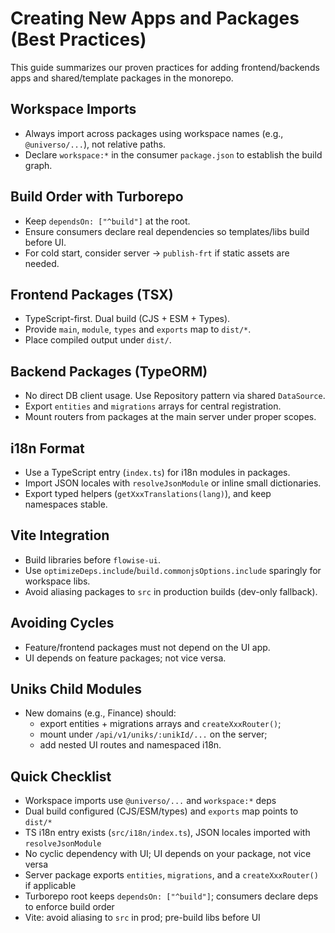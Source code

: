 # Creating New Apps and Packages (Best Practices)

This guide summarizes our proven practices for adding frontend/backends apps and shared/template packages in the monorepo.

## Workspace Imports

- Always import across packages using workspace names (e.g., `@universo/...`), not relative paths.
- Declare `workspace:*` in the consumer `package.json` to establish the build graph.

## Build Order with Turborepo

- Keep `dependsOn: ["^build"]` at the root.
- Ensure consumers declare real dependencies so templates/libs build before UI.
- For cold start, consider server → `publish-frt` if static assets are needed.

## Frontend Packages (TSX)

- TypeScript-first. Dual build (CJS + ESM + Types).
- Provide `main`, `module`, `types` and `exports` map to `dist/*`.
- Place compiled output under `dist/`.

## Backend Packages (TypeORM)

- No direct DB client usage. Use Repository pattern via shared `DataSource`.
- Export `entities` and `migrations` arrays for central registration.
- Mount routers from packages at the main server under proper scopes.

## i18n Format

- Use a TypeScript entry (`index.ts`) for i18n modules in packages.
- Import JSON locales with `resolveJsonModule` or inline small dictionaries.
- Export typed helpers (`getXxxTranslations(lang)`), and keep namespaces stable.

## Vite Integration

- Build libraries before `flowise-ui`.
- Use `optimizeDeps.include`/`build.commonjsOptions.include` sparingly for workspace libs.
- Avoid aliasing packages to `src` in production builds (dev-only fallback).

## Avoiding Cycles

- Feature/frontend packages must not depend on the UI app.
- UI depends on feature packages; not vice versa.

## Uniks Child Modules

- New domains (e.g., Finance) should:
  - export entities + migrations arrays and `createXxxRouter()`;
  - mount under `/api/v1/uniks/:unikId/...` on the server;
  - add nested UI routes and namespaced i18n.

## Quick Checklist

- Workspace imports use `@universo/...` and `workspace:*` deps
- Dual build configured (CJS/ESM/types) and `exports` map points to `dist/*`
- TS i18n entry exists (`src/i18n/index.ts`), JSON locales imported with `resolveJsonModule`
- No cyclic dependency with UI; UI depends on your package, not vice versa
- Server package exports `entities`, `migrations`, and a `createXxxRouter()` if applicable
- Turborepo root keeps `dependsOn: ["^build"]`; consumers declare deps to enforce build order
- Vite: avoid aliasing to `src` in prod; pre-build libs before UI
